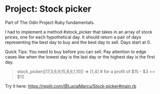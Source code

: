 # Project: Stock picker

Part of The Odin Project Ruby fundamentals.

I had to implement a method #stock_picker that takes in an array of stock prices, one for each hypothetical day. 
It should return a pair of days representing the best day to buy and the best day to sell. Days start at 0.

Quick Tips:
You need to buy before you can sell.
Pay attention to edge cases like when the lowest day is the last day or the highest day is the first day.
> stock_picker([17,3,6,9,15,8,6,1,10])
  => [1,4]  # for a profit of $15 - $3 == $12
  
  Try it here: https://replit.com/@LuciaMarcu/Stock-picker#main.rb
